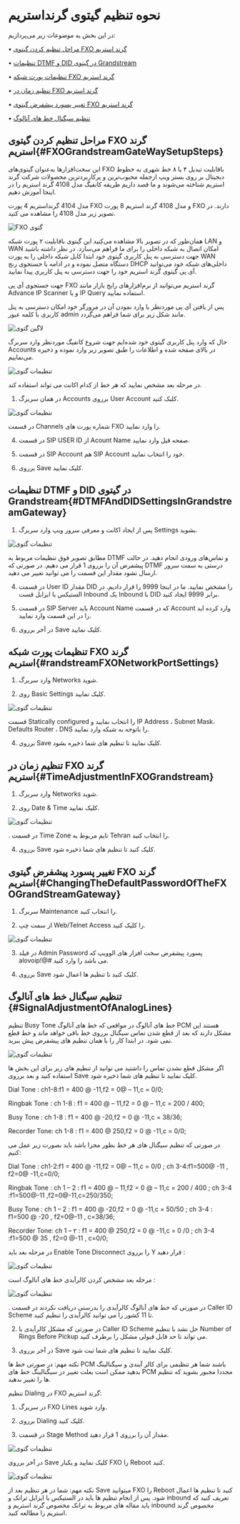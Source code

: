 
# نحوه تنظیم گیتوی گرنداستریم
در این بخش به موضوعات زیر می‌پردازیم:

•	[مراحل تنظیم کردن گیتوی FXO گرند استریم ](#FXOGrandstreamGateWaySetupSteps)

•	[تنظیمات DTMF و DID در گیتوی Grandstream](#DTMFAndDIDSettingsInGrandstreamGateway)

•	[تنظیمات پورت شبکه FXO گرند استریم](#GrandstreamFXONetworkPortSettings)

•	[تنظیم زمان در FXO گرند استریم](#TimeAdjustmentInFXOGrandstream)

•  [ تغییر پسورد پیشفرض گیتوی FXO گرند استریم](#ChangingTheDefaultPasswordOfTheFXOGrandStreamGateway)

•	[تنظیم سیگنال خط های آنالوگ ](#)

## مراحل تنظیم کردن گیتوی FXO گرند استریم{#FXOGrandstreamGateWaySetupSteps}
این سخت‌افزارها به‌عنوان گیتوی‌های FXO باقابلیت تبدیل ۴ یا ۸ خط شهری به خطوط دیجیتال بر روی بستر ویپ ازجمله محبوب‌ترین و پرکاربردترین محصولات شرکت گرند استریم شناخته می‌شوند و ما قصد داریم طریقه کانفیگ مدل 4108 گرند استریم را در اینجا آموزش دهیم. 

مدل 4104 گرنداستریم 4 پورت FXO و مدل 4108 گرند استریم 8 پورت FXO دارند. در تصویر زیر مدل 4108 را مشاهده می کنید.

![FXO گتوی ](./Images/gw.jpg)

همان‌طور که در تصویر بالا مشاهده می‌کنید این گیتوی باقابلیت ۲ پورت شبکه LAN و WAN امکان اتصال به شبکه داخلی را برای ما فراهم می‌سازد. در نظر داشته باشید جهت دسترسی به پنل کاربری گیتوی خود ابتدا کابل شبکه داخلی را به پورت WAN دستگاه متصل نموده و در ادامه با جستجوی رنج DHCP داخلی‌های شبکه خود می‌توانید آی پی گیتوی گرند استریم خود را جهت دسترسی به پنل کاربری پیدا نمایید.

جهت جستجوی آی پی FXO گرند استریم می‌توانید از نرم‌افزارهای رایج بازار مانند Advance IP Scanner و یا IP Query استفاده نمایید.

پس از یافتن آی پی موردنظر با وارد نمودن آن در مرورگر خود امکان دسترسی به پنل کاربری با کلمه عبور admin مانند شکل زیر برای شما فراهم می‌گردد.


![لاگین گتوی ](./Images/login.jpg)

حال که وارد پنل کاربری گیتوی خود شده‌ایم جهت شروع کانفیگ موردنظر وارد سربرگ Accounts در بالای صفحه شده و اطلاعات را طبق تصویر زیر وارد نموده و ذخیره می‌نماییم.

![تنظیمات گتوی ](./Images/setting1.jpg)


در مرحله بعد مشخص نمایید که هر خط از کدام اکانت می تواند استفاده کند.

1. در همان سربرگ Accounts برروی User Account کلیک کنید. 

![تنظیمات گتوی ](./Images/setting2.jpg)

در قسمت Channels شماره پورت های FXO را وارد نمایید. 

4. در قسمت SIP USER ID از Acount Name صفحه قبل وارد نمایید.

5. در قسمت SIP Account هم SIP Account خود را انتخاب نمایید.

6. برروی Save کلیک نمایید.

## تنظیمات DTMF و DID در گیتوی Grandstream{#DTMFAndDIDSettingsInGrandstreamGateway}

1.	پس از ایجاد اکانت و معرفی سرور ویپ وارد سربرگ Settings بشوید.

![تنظیمات گتوی ](./Images/setting3.jpg)

مطابق تصویر فوق تنظیمات مربوط به DTMF و تماس‌های ورودی انجام دهید. در حالت پیشفرض آن را برروی 1 قرار می دهیم. در صورتی که DTMF درستی به سمت سرور ارسال نشود مقدار این قسمت را می توانید تغییر می دهید.

4. در قسمت User ID  مقدار DID را مشخص نمایید. ما در اینجا 9999 را قرار دادیم. در الستیکس یا ایزابل قست Inbound یک Inbound با DID برابر 9999 ایجاد کنید.

5. در قسمت SIP Server باید Account Name که در قسمت Account وارد کرده اید را در این قسمت وارد نمایید.

6. در آخر برروی Save کلیک نمایید.


## تنظیمات پورت شبکه FXO گرند استریم{#randstreamFXONetworkPortSettings}

1. وارد سربرگ Networks شوید.

2. روی Basic Settings کلیک نمایید.

![تنظیمات گتوی ](./Images/setting4.jpg)

قسمت Statically configured را انتخاب نمایید و IP Address ، Subnet Mask، Defaults Router ، DNS را باتوجه به شبکه وارد نمایید.

4. برروی Save کلیک نمایید تا تنظیم های شما ذخیره بشود.

## تنظیم زمان در FXO گرند استریم{#TimeAdjustmentInFXOGrandstream}

1. وارد سربرگ Networks شوید.

2. روی Date & Time کلیک نمایید.

![تنظیمات گتوی ](./Images/setting5.jpg)

. در قسمت Time Zone تایم مربوط به Tehran  را انتخاب کنید.

4. برروی Save کلیک کنید تا تنظیم های شما ذخیره شود.

## تغییر پسورد پیشفرض گیتوی FXO گرند استریم{#ChangingTheDefaultPasswordOfTheFXOGrandStreamGateway}

1. سربرگ Maintenance را انتخاب کنید.

2. از سمت چپ Web/Telnet Access را کلیک کنید.


![تنظیمات گتوی ](./Images/setting6.jpg)

3. در فیلد Admin Password پسورد پیشفرض سخت افزار های الوویپ که alovoip!@# می باشد را وارد کنید.

4. برروی Save کلیک کنید تا تنظیم ها اعمال شود.

## تنظیم سیگنال خط های آنالوگ {#SignalAdjustmentOfAnalogLines}

تنظیم Busy Tone خط های آنالوگ
در مواقعی که خط های آنالوگ PCM هستند این مشکل دارند که بعد از قطع شدن تماس سیگنال برروی خط باقی خواهد ماند و خط قطع نمی شود. در ابتدا کار را با همان تنظیم های پیشفرض پیش ببرید. 

![تنظیمات گتوی ](./Images/setting7.jpg)

اگر مشکل قطع نشدن تماس را داشتید می توانید از تنظیم های زیر برای این بخش ها استفاده کنید و بعد برروی Save کلیک نمایید تا تنظیم های شما ذخیره شود.</br>

Dial Tone : ch1-8:f1 = 400 @ -11,f2 = 0@ – 11,c = 0/0;</br>

Ringbak Tone : ch 1-8 : f1 = 400 @ – 11,f2 = 0 @ – 11,c = 200 / 400;</br>

Busy Tone : ch 1-8 : f1 = 400 @ -20,f2 = 0 @ -11,c = 38/36;</br>

Recorder Tone: ch 1-8 : f1 = 400 @ 250,f2 = 0 @ -11,c = 0/0;</br>

در صورتی که تنظیم سیگنال های هر خط بطور مجزا باشد باید بصورت زیر عمل می کنیم:</br>

Dial Tone : ch1-2:f1 = 400 @ -11,f2 = 0@ – 11,c = 0/0 ; ch 3-4:f1=500@ -11 , f2=0@ -11,c=0/0;</br>

Ringbak Tone : ch 1 – 2 : f1 = 400 @ – 11,f2 = 0 @ – 11,c = 200 / 400 ; ch 3-4 :f1=500@-11 ,f2=0@-11,c=250/350;</br>

Busy Tone : ch 1 – 2 : f1 = 400 @ -20,f2 = 0 @ -11,c = 50/50 ; ch 3-4 : f1=500 @ -20 , f2=0@-11 , c=38/36;</br>

Recorder Tone: ch 1 – ۲ : f1 = 400 @ 250,f2 = 0 @ -11,c = 0 /0  ; ch 3-4 :f1=500 @ 35 , f2=0 @-11 , c=0/0;</br>

در مرحله بعد باید Enable Tone Disconnect را برروی Y قرار دهید :

![تنظیمات گتوی ](./Images/setting8.jpg)

مرحله بعد مشخص کردن کالرآیدی خط های آنالوگ است :

![تنظیمات گتوی ](./Images/setting9.jpg)

. در صورتی که خط های آنالوگ کالرآیدی را بدرستی دریافت نکردند در قسمت Caller ID Scheme تا 11 کشور را می توانید کالرآیدی را تنظیم کنید.

2. در صورتی که مشکل کالرآیدی با Caller ID Scheme حل نشد با تنظیم Number of Rings Before Pickup می تواند تا حد قابل قبولی مشکل را برطرف کنید.

3. در آخر برروی Save کلیک نمایید تا تنظیم های شما ثبت شود.

نکته مهم: در صورتی خط ها PCM باشند شما هر تنظیمی برای کالر آیندی و سیگنالینگ بدهید ممکن است بعلت تغییر در سیگنالینگ خط های PCM مجددا مجبور بشوید که تنظیم ها را تغییر بدهید.  

تنظیم Dialing در FXO گرند استریم:

1. در سربرگ FXO Lines وارد شوید.

2. برروی Dialing کلیک کنید.

3. در قسمت Stage Method مقدار آن را برروی 1  قرار دهید.

![تنظیمات گتوی ](./Images/setting10.jpg)

در آخر برروی Save کلیک نمایید و یکبار FXO را Reboot کنید.


![تنظیمات گتوی ](./Images/setting11.jpg)

نکته مهم: شما در هر تنظیم بعد از Save میتوانید FXO را Reboot کنید تا تنظیم ها اعمال شود.
پس از انجام تنظیم ها باید در الستیکس یا ایزابل ترانک و inbound تعریف کنید که باید مقاله های مربوط به ترانک مخصوص گرند استریم و inbound مخصوص گرند استریم را مطالعه کنید.
